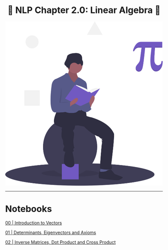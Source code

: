 <h1 align='center'>💬 NLP Chapter 2.0: Linear Algebra 💬</h1>

<div align="center">
  <img src='./src/read-me-images/math.svg' alt='Documents' />
</div>

---

# Notebooks

[00 | Introduction to Vectors](https://www.kaggle.com/code/dsfelix/00-introduction-to-vectors)

[01 | Determinants, Eigenvectors and Axioms](https://www.kaggle.com/code/dsfelix/01-determinants-eigenvectors-and-axioms)

[02 | Inverse Matrices, Dot Product and Cross Product](https://www.kaggle.com/code/dsfelix/02-inverse-matrices-dot-product-and-cross-produ)
